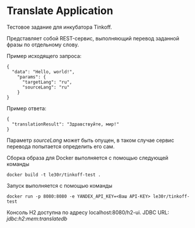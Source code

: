 # Translate Application

Тестовое задание для инкубатора Tinkoff.

Представляет собой REST-сервис, выполняющий перевод заданной фразы по отдельному слову.

Пример исходящего запроса:

    {
      "data": "Hello, world!",
        "params": {
          "targetLang": "ru",
          "sourceLang": "ru"
        }    
    }

Пример ответа:

    {
      "translationResult": "Здравствуйте, мир!"
    }

Параметр *sourceLang* может быть опущен, в таком случае сервис перевода попытается определить его сам.

Сборка образа для Docker выполняется с помощью следующей команды

    docker build -t le30r/tinkoff-test .

Запуск выполняется с помощью команды

    docker run -p 8080:8080 -e YANDEX_API_KEY=<Ваш API-KEY> le30r/tinkoff-test

Консоль H2 доступна по адресу localhost:8080/h2-ui. JDBC URL: *jdbc:h2:mem:translatedb*
